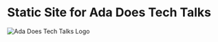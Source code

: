Static Site for Ada Does Tech Talks
=================================

![Ada Does Tech Talks Logo](https://cdn.glitch.com/b4e736b0-181d-4f63-85cb-f652222b1c8e%2Fimage.png?1527607423860)
